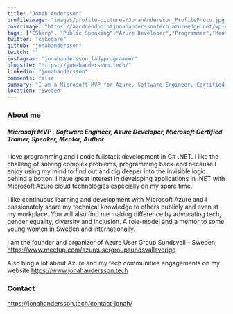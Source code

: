 ```yaml
---
title: "Jonah Andersson"
profileimage: "images/profile-pictures/JonahAndersson_ProfilePhoto.jpg "
coverimage: "https://azcdnendpointjonahanderssontech.azureedge.net/wp-content/uploads/2020/05/CoverPageStartPage.png"
tags: ["CSharp", "Public Speaking","Azure Developer","Programmer","Mentorship", "AzureMVP", "DotNet", "Fullstack", "Microsoft Certified Trainer"]
twitter: "cjkodare"
github: "jonahandersson"
twitch: ""
instagram: "jonahandersson_ladyprogrammer"
blogsite: "https://jonahandersson.tech/"
linkedin: "jonahandersson"
comments: false
summary: "I am a Microsoft MVP for Azure, Software Engineer, Certified Azure Developer, Microsoft Certified Trainer, Tech Mentor, Public Speaker, Author, Blogger. Genuine, Humble, Brave, Sincere. Love Learning!"
location: "Sweden"
---
```



### About me
##### Microsoft MVP , Software Engineer, Azure Developer, Microsoft Certified Trainer, Speaker, Mentor, Author 


I love programming and I code fullstack development in C# .NET. I like the challeng of solving complex problems, programming back-end because I enjoy using my mind to find out and dig deeper into the invisible logic behind a botton. I have great interest in developing applications in .NET with Microsoft Azure cloud technologies especially on my spare time. 

I like continuous learning and development with Microsoft Azure and I passionately share my technical knowledge to others publicly and even at my workplace.
You will also find me making difference by advocating tech, gender equality, diversity and inclusion. 
A role-model and a mentor to some young women in Sweden and internationally. 

I am the founder and organizer of Azure User Group Sundsvall - Sweden, https://www.meetup.com/azureusergroupsundsvallsverige

Also blog a lot about Azure and my tech communities engagements on my website https://www.jonahandersson.tech


### Contact

https://jonahandersson.tech/contact-jonah/ 
